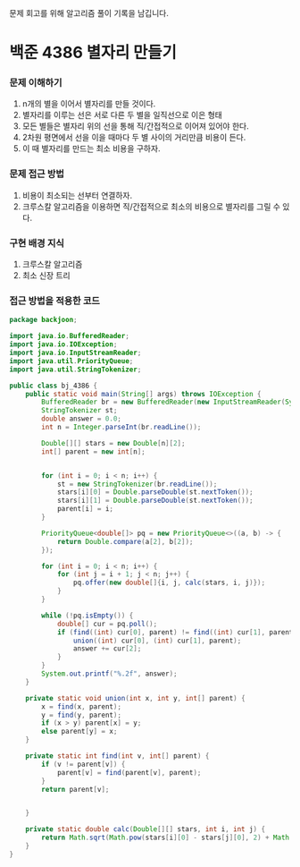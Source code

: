 문제 회고를 위해 알고리즘 풀이 기록을 남깁니다.

# 백준 4386 별자리 만들기


### 문제 이해하기
1. n개의 별을 이어서 별자리를 만들 것이다.
2. 별자리를 이루는 선은 서로 다른 두 별을 일직선으로 이은 형태
3. 모든 별들은 별자리 위의 선을 통해 직/간접적으로 이어져 있어야 한다.
4. 2차원 평면에서 선을 이을 때마다 두 별 사이의 거리만큼 비용이 든다.
5. 이 때 별자리를 만드는 최소 비용을 구하자.

### 문제 접근 방법
1. 비용이 최소되는 선부터 연결하자.
2. 크루스칼 알고리즘을 이용하면 직/간접적으로 최소의 비용으로 별자리를 그릴 수 있다.

### 구현 배경 지식
1. 크루스칼 알고리즘
2. 최소 신장 트리

### 접근 방법을 적용한 코드
```java
package backjoon;

import java.io.BufferedReader;
import java.io.IOException;
import java.io.InputStreamReader;
import java.util.PriorityQueue;
import java.util.StringTokenizer;

public class bj_4386 {
    public static void main(String[] args) throws IOException {
        BufferedReader br = new BufferedReader(new InputStreamReader(System.in));
        StringTokenizer st;
        double answer = 0.0;
        int n = Integer.parseInt(br.readLine());

        Double[][] stars = new Double[n][2];
        int[] parent = new int[n];


        for (int i = 0; i < n; i++) {
            st = new StringTokenizer(br.readLine());
            stars[i][0] = Double.parseDouble(st.nextToken());
            stars[i][1] = Double.parseDouble(st.nextToken());
            parent[i] = i;
        }

        PriorityQueue<double[]> pq = new PriorityQueue<>((a, b) -> {
            return Double.compare(a[2], b[2]);
        });

        for (int i = 0; i < n; i++) {
            for (int j = i + 1; j < n; j++) {
                pq.offer(new double[]{i, j, calc(stars, i, j)});
            }
        }

        while (!pq.isEmpty()) {
            double[] cur = pq.poll();
            if (find((int) cur[0], parent) != find((int) cur[1], parent)) {
                union((int) cur[0], (int) cur[1], parent);
                answer += cur[2];
            }
        }
        System.out.printf("%.2f", answer);
    }

    private static void union(int x, int y, int[] parent) {
        x = find(x, parent);
        y = find(y, parent);
        if (x > y) parent[x] = y;
        else parent[y] = x;
    }

    private static int find(int v, int[] parent) {
        if (v != parent[v]) {
            parent[v] = find(parent[v], parent);
        }
        return parent[v];


    }

    private static double calc(Double[][] stars, int i, int j) {
        return Math.sqrt(Math.pow(stars[i][0] - stars[j][0], 2) + Math.pow(stars[i][1] - stars[j][1], 2));
    }
}

```
